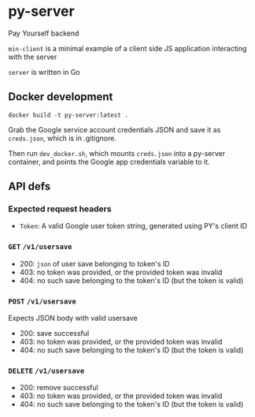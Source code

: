 # py-server

Pay Yourself backend


`min-client` is a minimal example of a client side JS application interacting with the server

`server` is written in Go

## Docker development

`docker build -t py-server:latest .`

Grab the Google service account credentials JSON and save it as  `creds.json`, which is in .gitignore.

Then run `dev_docker.sh`, which mounts `creds.json` into a py-server container,
and points the Google app credentials variable to it.


## API defs

### Expected request headers

* `Token`: A valid Google user token string, generated using PY's client ID

### `GET` `/v1/usersave`

* 200: `json` of user save belonging to token's ID
* 403: no token was provided, or the provided token was invalid
* 404: no such save belonging to the token's ID (but the token is valid)

### `POST` `/v1/usersave`

Expects JSON body with valid usersave

* 200: save successful
* 403: no token was provided, or the provided token was invalid
* 404: no such save belonging to the token's ID (but the token is valid)

### `DELETE` `/v1/usersave`

* 200: remove successful
* 403: no token was provided, or the provided token was invalid
* 404: no such save belonging to the token's ID (but the token is valid)